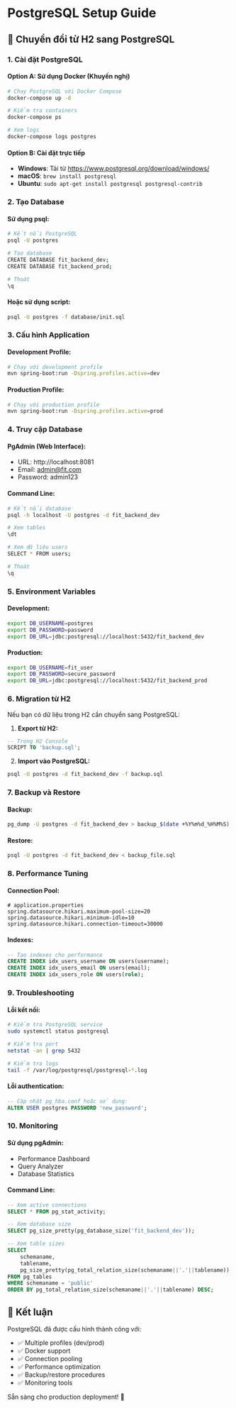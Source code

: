 # PostgreSQL Setup Guide

## 🐘 Chuyển đổi từ H2 sang PostgreSQL

### 1. **Cài đặt PostgreSQL**

#### Option A: Sử dụng Docker (Khuyến nghị)
```bash
# Chạy PostgreSQL với Docker Compose
docker-compose up -d

# Kiểm tra containers
docker-compose ps

# Xem logs
docker-compose logs postgres
```

#### Option B: Cài đặt trực tiếp
- **Windows**: Tải từ https://www.postgresql.org/download/windows/
- **macOS**: `brew install postgresql`
- **Ubuntu**: `sudo apt-get install postgresql postgresql-contrib`

### 2. **Tạo Database**

#### Sử dụng psql:
```bash
# Kết nối PostgreSQL
psql -U postgres

# Tạo database
CREATE DATABASE fit_backend_dev;
CREATE DATABASE fit_backend_prod;

# Thoát
\q
```

#### Hoặc sử dụng script:
```bash
psql -U postgres -f database/init.sql
```

### 3. **Cấu hình Application**

#### Development Profile:
```bash
# Chạy với development profile
mvn spring-boot:run -Dspring.profiles.active=dev
```

#### Production Profile:
```bash
# Chạy với production profile
mvn spring-boot:run -Dspring.profiles.active=prod
```

### 4. **Truy cập Database**

#### PgAdmin (Web Interface):
- URL: http://localhost:8081
- Email: admin@fit.com
- Password: admin123

#### Command Line:
```bash
# Kết nối database
psql -h localhost -U postgres -d fit_backend_dev

# Xem tables
\dt

# Xem dữ liệu users
SELECT * FROM users;

# Thoát
\q
```

### 5. **Environment Variables**

#### Development:
```bash
export DB_USERNAME=postgres
export DB_PASSWORD=password
export DB_URL=jdbc:postgresql://localhost:5432/fit_backend_dev
```

#### Production:
```bash
export DB_USERNAME=fit_user
export DB_PASSWORD=secure_password
export DB_URL=jdbc:postgresql://localhost:5432/fit_backend_prod
```

### 6. **Migration từ H2**

Nếu bạn có dữ liệu trong H2 cần chuyển sang PostgreSQL:

1. **Export từ H2:**
```sql
-- Trong H2 Console
SCRIPT TO 'backup.sql';
```

2. **Import vào PostgreSQL:**
```bash
psql -U postgres -d fit_backend_dev -f backup.sql
```

### 7. **Backup và Restore**

#### Backup:
```bash
pg_dump -U postgres -d fit_backend_dev > backup_$(date +%Y%m%d_%H%M%S).sql
```

#### Restore:
```bash
psql -U postgres -d fit_backend_dev < backup_file.sql
```

### 8. **Performance Tuning**

#### Connection Pool:
```properties
# application.properties
spring.datasource.hikari.maximum-pool-size=20
spring.datasource.hikari.minimum-idle=10
spring.datasource.hikari.connection-timeout=30000
```

#### Indexes:
```sql
-- Tạo indexes cho performance
CREATE INDEX idx_users_username ON users(username);
CREATE INDEX idx_users_email ON users(email);
CREATE INDEX idx_users_role ON users(role);
```

### 9. **Troubleshooting**

#### Lỗi kết nối:
```bash
# Kiểm tra PostgreSQL service
sudo systemctl status postgresql

# Kiểm tra port
netstat -an | grep 5432

# Kiểm tra logs
tail -f /var/log/postgresql/postgresql-*.log
```

#### Lỗi authentication:
```sql
-- Cập nhật pg_hba.conf hoặc sử dụng:
ALTER USER postgres PASSWORD 'new_password';
```

### 10. **Monitoring**

#### Sử dụng pgAdmin:
- Performance Dashboard
- Query Analyzer
- Database Statistics

#### Command Line:
```sql
-- Xem active connections
SELECT * FROM pg_stat_activity;

-- Xem database size
SELECT pg_size_pretty(pg_database_size('fit_backend_dev'));

-- Xem table sizes
SELECT 
    schemaname,
    tablename,
    pg_size_pretty(pg_total_relation_size(schemaname||'.'||tablename)) as size
FROM pg_tables 
WHERE schemaname = 'public'
ORDER BY pg_total_relation_size(schemaname||'.'||tablename) DESC;
```

## 🎯 Kết luận

PostgreSQL đã được cấu hình thành công với:
- ✅ Multiple profiles (dev/prod)
- ✅ Docker support
- ✅ Connection pooling
- ✅ Performance optimization
- ✅ Backup/restore procedures
- ✅ Monitoring tools

Sẵn sàng cho production deployment! 🚀 